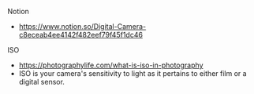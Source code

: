 
Notion
- https://www.notion.so/Digital-Camera-c8eceab4ee4142f482eef79f45f1dc46


ISO
- https://photographylife.com/what-is-iso-in-photography
- ISO is your camera's sensitivity to light as it pertains to either film or a digital sensor.